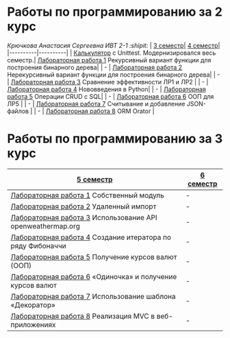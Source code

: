 # **Работы по программированию за 2 курс**
*Крючкова Анастасия Сергеевна ИВТ 2-1 :shipit:*
| [3 семестр]()| [4 семестр]()|
|----------|----------|
| [Калькулятор](https://replit.com/@nestessia/calculator#main.py "Калькулятор") с Unittest. Модернизировался весь семестр.| [Лабораторная работа 1](https://replit.com/@nestessia/prog-4sem-lr1 "Рекурсивный вариант функции для построения бинарного дерева") Рекурсивный вариант функции для построения бинарного дерева|
| -    | [Лабораторная работа 2](https://replit.com/@nestessia/prog-4sem-lr2 "Нерекурсивный вариант функции для построения бинарного дерева") Нерекурсивный вариант функции для построения бинарного дерева|
| -    | [Лабораторная работа 3](https://replit.com/@nestessia/LR3-Prog "Построение графиков") Сравнение эффективности ЛР1 и ЛР2 |
| -    | [Лабораторная работа 4](https://replit.com/@nestessia/LR4 "Изменения, добавленные в новых версиях Python") Нововведения в Python|
| -    | [Лабораторная работа 5](https://replit.com/@nestessia/LR5-Prog "Работа с БД") Операции CRUD с SQL|
| -    | [Лабораторная работа 6](https://replit.com/@nestessia/LR6-Prog "Добавление ООП к ЛР5") ООП для ЛР5 |
| -    | [Лабораторная работа 7](https://replit.com/@nestessia/PROG-4-work-with-JSON "Работа с JSON") Считывание и добавление JSON-файлов |
| -    | [Лабораторная работа 8](https://replit.com/@nestessia/LR8#main.py "OOP ORM") ORM Orator |


# **Работы по программированию за 3 курс**
| [5 семестр]()| [6 семестр]()|
|----------|----------|
|[Лабораторная работа 1](https://replit.com/@nestessia/LR1-5-siemiestr#test_package.py) Собственный модуль|-|
|[Лабораторная работа 2](https://replit.com/@nestessia/LR2-5-siemiestr) Удаленный импорт |-|
|[Лабораторная работа 3](https://replit.com/@nestessia/LR3-5-siemiestr#main.py) Использование API openweathermap.org|-|
|[Лабораторная работа 4](https://replit.com/@nestessia/LR4-Fibonachchi) Создание итератора по ряду Фибоначчи|-|
|[Лабораторная работа 5](https://replit.com/@nestessia/LR5-5-siemiestr#main.py) Получение курсов валют (ООП)  |-|
|[Лабораторная работа 6](https://replit.com/@nestessia/LR6-lesslessOdinochkagreatergreater) «Одиночка» и получение курсов валют|-|
|[Лабораторная работа 7]((https://replit.com/@nestessia/LR8-MVC#main.py)) Использование шаблона «Декоратор»|-|
|[Лабораторная работа 8](https://replit.com/@nestessia/LR8-MVC#main.py) Реализация MVC в веб-приложениях |-|
